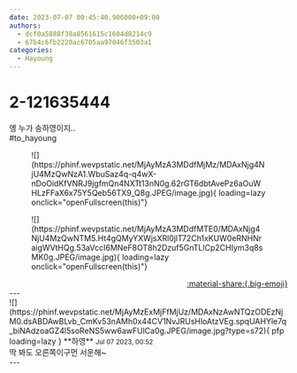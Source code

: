 ```yaml
---
date: 2023-07-07 00:45:40.906000+09:00
authors:
  - dcf0a5888f38a8561615c1604d8214c9
  - 67b4c6fb2220ac6705aa97046f3503a1
categories:
  - Hayoung
---
```


# 2-121635444

<div class="post-container" markdown="1">
<div class="content-container md-sidebar__scrollwrap" markdown="1">

엥 누가 송하영이지..<br>\#to_hayoung 
<figure markdown="1">
![](https://phinf.wevpstatic.net/MjAyMzA3MDdfMjMz/MDAxNjg4NjU4MzQwNzA1.WbuSaz4q-q4wX-nDoOidKfVNRJ9jgfmQn4NXTt13nN0g.62rGT6dbtAvePz6aOuWHLzFFaX6x75Y5Qeb56TX9_Q8g.JPEG/image.jpg){ loading=lazy onclick="openFullscreen(this)"}
</figure>

<figure markdown="1">
![](https://phinf.wevpstatic.net/MjAyMzA3MDdfMTE0/MDAxNjg4NjU4MzQwNTM5.Ht4gQMyYXWjsXRl0jlT72Ch1xKUW0eRNHNraigWVtHQg.53aVccI6MNeF8OT8h2Dzuf5GnTLlCp2CHIym3q8sMK0g.JPEG/image.jpg){ loading=lazy onclick="openFullscreen(this)"}
</figure>


</div>
</div>

<div style="text-align: right;" markdown="1">
<a href="https://weverse.io/fromis9/fanpost/2-121635444" style="text-align: right;">:material-share:{.big-emoji}</a>
</div>
---

<div class="comments-container md-sidebar__scrollwrap" markdown="1">
<div class="comment" markdown="1">
<div class='id-container' markdown="1">
![](https://phinf.wevpstatic.net/MjAyMzExMjFfMjUz/MDAxNzAwNTQzODEzNjM0.dsABDAwBLvb_CmKv53nAMh0x44CV1NvJRUsHloAtzVEg.spqUAHYle7q_biNAdzoaGZ4l5soReNS5ww6awFUlCa0g.JPEG/image.jpg?type=s72){ pfp loading=lazy }
**<span class="artist">하영</span>** <small>Jul 07 2023, 00:52</small><br>
</div>
<div class='comment-body' markdown="1">
딱 봐도 오른쪽이구먼 서운해~
</div>
</div>
</div>
---
